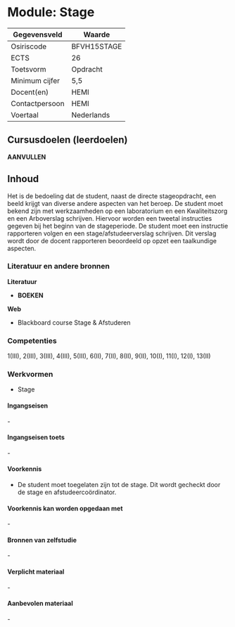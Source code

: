 # Module: Stage

| Gegevensveld  | Waarde |
| ------------- | ------------- |
| Osiriscode  | BFVH15STAGE  |
| ECTS  | 26 |
| Toetsvorm  | Opdracht |
| Minimum cijfer  | 5,5 |
| Docent(en)  | HEMI |
| Contactpersoon  | HEMI |
| Voertaal  | Nederlands |

## Cursusdoelen (leerdoelen)

__AANVULLEN__

## Inhoud

Het is de bedoeling dat de student, naast de directe stageopdracht, een beeld krijgt van diverse andere aspecten van het beroep.
De student moet bekend zijn met werkzaamheden op een laboratorium en een Kwaliteitszorg en een Arboverslag schrijven. Hiervoor worden een tweetal instructies gegeven bij het beginn van de stageperiode.
De student moet een instructie rapporteren volgen en een stage/afstudeerverslag schrijven. Dit verslag wordt door de docent rapporteren beoordeeld op opzet een taalkundige aspecten.

### Literatuur en andere bronnen

**Literatuur**  
- __BOEKEN__

**Web**
- Blackboard course Stage & Afstuderen

### Competenties
1(III), 2(III), 3(III), 4(III), 5(III), 6(II), 7(II), 8(II), 9(II), 10(I), 11(I), 12(I), 13(II)

### Werkvormen  
- Stage

#### Ingangseisen 
\- 

#### Ingangseisen toets
\- 

#### Voorkennis
- De student moet toegelaten zijn tot de stage. Dit wordt gecheckt door de stage en afstudeercoördinator.

#### Voorkennis kan worden opgedaan met
\-

#### Bronnen van zelfstudie
\-

#### Verplicht materiaal
\-

#### Aanbevolen materiaal
\-

